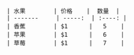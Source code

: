     | 水果        | 价格    |  数量  |
    | -------     | -----:  | :----: |
    | 香蕉        | $1      |   5    |
    | 苹果        | $1      |   6    |
    | 草莓        | $1      |   7    |
